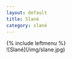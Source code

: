 ```yaml
---
layout: default
title: Slané
category: slané
---
```


<div class="container docs-container">
  <div class="row">
    <div class="col-md-3">
      <div class="sidebar hidden-print" role="complementary">
        {% include leftmenu %}
      </div>
    </div>
    <div class="col-md-9" role="main">
      <div class="panel docs-content">
        <div class="wrapper">
          <div class="home">
            ![Slané](/img/slane.jpg)
          </div>
        </div>
      </div>
    </div>
  </div>
</div>
